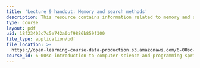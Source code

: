 ```yaml
---
title: 'Lecture 9 handout: Memory and search methods'
description: This resource contains information related to memory and search methods.
type: course
layout: pdf
uid: 18f23403c7c5e742a0bf9886b859f300
file_type: application/pdf
file_location: >-
  https://open-learning-course-data-production.s3.amazonaws.com/6-00sc-introduction-to-computer-science-and-programming-spring-2011/18f23403c7c5e742a0bf9886b859f300_MIT6_00SCS11_lec09.pdf
course_id: 6-00sc-introduction-to-computer-science-and-programming-spring-2011
---
```

